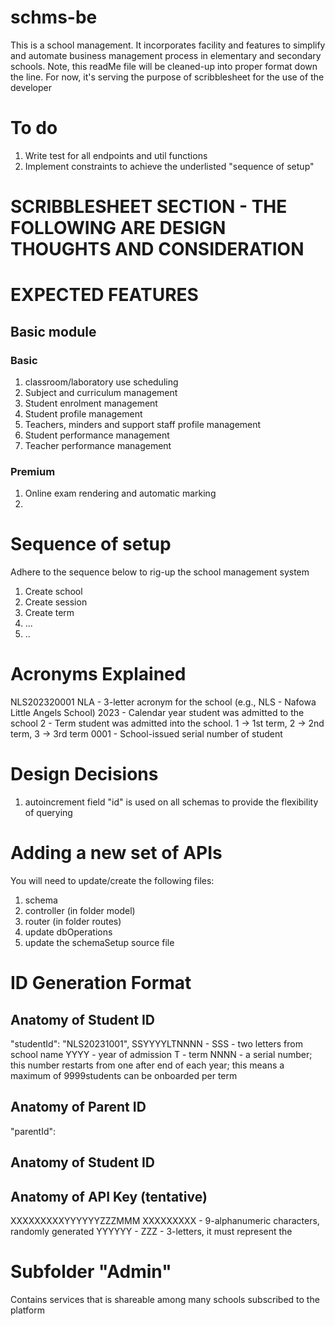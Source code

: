 # schms-be
This is a school management. 
It incorporates facility and features to simplify and automate business management process in elementary and secondary schools.
Note, this readMe file will be cleaned-up into proper format down the line. For now, it's serving the purpose of scribblesheet for the use of the developer


# To do
1. Write test for all endpoints and util functions
2. Implement constraints to achieve the underlisted "sequence of setup" 

# SCRIBBLESHEET SECTION - THE FOLLOWING ARE DESIGN THOUGHTS AND CONSIDERATION

# EXPECTED FEATURES
## Basic module
### Basic
1. classroom/laboratory use scheduling
2. Subject and curriculum management
3. Student enrolment management
4. Student profile management
5. Teachers, minders and support staff profile management
6. Student performance management
7. Teacher performance management

### Premium
1. Online exam rendering and automatic marking 
2.

### 

# Sequence of setup
Adhere to the sequence below to rig-up the school management system
1. Create school
2. Create session
3. Create term
4. ...
5. ..



# Acronyms Explained
NLS202320001
NLA  - 3-letter acronym for the school (e.g., NLS - Nafowa Little Angels School)
2023 - Calendar year student was admitted to the school
2    - Term student was admitted into the school. 1 -> 1st term, 2 -> 2nd term, 3 -> 3rd term 
0001 - School-issued serial number of student

# Design Decisions
1. autoincrement field "id" is used on all schemas to provide the flexibility of querying

# Adding a new set of APIs
You will need to update/create the following files:
1. schema
2. controller (in folder model)
3. router (in folder routes)
4. update dbOperations 
5. update the schemaSetup source file

# ID Generation Format
## Anatomy of Student ID
"studentId": "NLS20231001", 
SSYYYYLTNNNN - 
SSS     - two letters from school name
YYYY   -  year of admission
T      -  term 
NNNN   - a serial number; this number restarts from one after end of each year; this means a maximum of 9999students can be onboarded per term 

## Anatomy of Parent ID
"parentId": 

## Anatomy of Student ID


## Anatomy of API Key (tentative)
XXXXXXXXXYYYYYYZZZMMM
XXXXXXXXX - 9-alphanumeric characters, randomly generated
YYYYYY - 
ZZZ - 3-letters, it must represent the  



# Subfolder "Admin"
Contains services that is shareable among many schools subscribed to the platform

